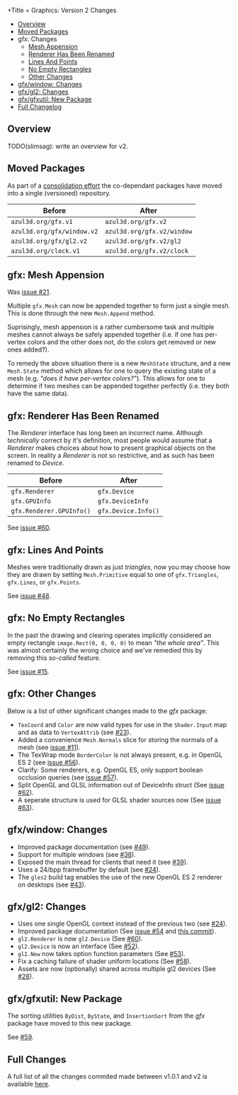 +Title = Graphics: Version 2 Changes

- [Overview](#overview)
- [Moved Packages](#moved-packages)
- gfx: Changes
  - [Mesh Appension](#gfx-mesh-appension)
  - [Renderer Has Been Renamed](#gfx-renderer-has-been-renamed)
  - [Lines And Points](#gfx-lines-and-points)
  - [No Empty Rectangles](#gfx-no-empty-rectangles)
  - [Other Changes](#gfx-other-changes)
- [gfx/window: Changes](#gfxwindow-changes)
- [gfx/gl2: Changes](#gfxgl2-changes)
- [gfx/gfxutil: New Package](#gfxgfxutil-new-package)
- [Full Changelog](#full-changelog)

## Overview

TODO(slimsag): write an overview for v2.

## Moved Packages

As part of a [consolidation effort](https://github.com/azul3d/issues/issues/33) the co-dependant packages have moved into a single (versioned) repository.

| Before                     | After                      |
|----------------------------|----------------------------|
| `azul3d.org/gfx.v1`        | `azul3d.org/gfx.v2`        |
| `azul3d.org/gfx/window.v2` | `azul3d.org/gfx.v2/window` |
| `azul3d.org/gfx/gl2.v2`    | `azul3d.org/gfx.v2/gl2`    |
| `azul3d.org/clock.v1`      | `azul3d.org/gfx.v2/clock`  |

## gfx: Mesh Appension

Was [issue #21](https://github.com/azul3d/gfx/issues/21).

Multiple `gfx.Mesh` can now be appended together to form just a single mesh. This is done through the new `Mesh.Append` method.

Suprisingly, mesh appension is a rather cumbersome task and multiple meshes cannot always be safely appended together (i.e. if one has per-vertex colors and the other does not, do the colors get removed or new ones added?).

To remedy the above situation there is a new `MeshState` structure, and a new `Mesh.State` method which allows for one to query the existing state of a mesh (e.g. _"does it have per-vertex colors?"_). This allows for one to determine if two meshes can be appended together perfectly (i.e. they both have the same data).

## gfx: Renderer Has Been Renamed

The _Renderer_ interface has long been an incorrect name. Although _technically_ correct by it's definition, most people would assume that a _Renderer_ makes choices about how to present graphical objects on the screen. In reality a _Renderer_ is not so restrictive, and as such has been renamed to _Device_.

| Before                   | After               |
|--------------------------|---------------------|
| `gfx.Renderer`           | `gfx.Device`        |
| `gfx.GPUInfo`            | `gfx.DeviceInfo`    |
| `gfx.Renderer.GPUInfo()` | `gfx.Device.Info()` |

See [issue #60](https://github.com/azul3d/gfx/issues/60).

## gfx: Lines And Points

Meshes were traditionally drawn as just _triangles_, now you may choose how they are drawn by setting `Mesh.Primitive` equal to one of `gfx.Triangles`, `gfx.Lines`, or `gfx.Points`.

See [issue #48](https://github.com/azul3d/gfx/issues/48).

## gfx: No Empty Rectangles

In the past the drawing and clearing operates implicitly considered an empty rectangle `image.Rect(0, 0, 0, 0)` to mean _"the whole area"_. This was almost certainly the wrong choice and we've remedied this by removing this _so-called_ feature.

See [issue #15](https://github.com/azul3d/gfx/issues/15).

## gfx: Other Changes

Below is a list of other significant changes made to the _gfx_ package:

- `TexCoord` and `Color` are now valid types for use in the `Shader.Input` map and as data to `VertexAttrib` (see [#23](https://github.com/azul3d/gfx/issues/23)).
- Added a convenience `Mesh.Normals` slice for storing the normals of a mesh (see [issue #11](https://github.com/azul3d/gfx/issues/11)).
- The TexWrap mode `BorderColor` is not always present, e.g. in OpenGL ES 2 (see [issue #56](https://github.com/azul3d/gfx/issues/56)).
- Clarify: Some renderers, e.g. OpenGL ES, only support boolean occlusion queries (see [issue #57](https://github.com/azul3d/gfx/issues/57)).
- Split OpenGL and GLSL information out of DeviceInfo struct (See [issue #62](https://github.com/azul3d/gfx/issues/62)).
- A seperate structure is used for GLSL shader sources now (See [issue #63](https://github.com/azul3d/gfx/issues/63)).

## gfx/window: Changes

- Improved package documentation (see [#49](https://github.com/azul3d/gfx/pull/49)).
- Support for multiple windows (see [#38](https://github.com/azul3d/gfx/issues/38)).
- Exposed the main thread for clients that need it (see [#39](https://github.com/azul3d/gfx/issues/39)).
- Uses a 24/bpp framebuffer by default (see [#24](https://github.com/azul3d/gfx/issues/41)).
- The `gles2` build tag enables the use of the new OpenGL ES 2 renderer on desktops (see [#43](https://github.com/azul3d/gfx/issues/43)).

## gfx/gl2: Changes

- Uses one single OpenGL context instead of the previous two (see [#24](https://github.com/azul3d/gfx/issues/24)).
- Improved package documentation (See [issue #54](https://github.com/azul3d/gfx/issues/54) and [this commit](https://github.com/azul3d/gfx-gl2/commit/493f72dbb36547e394f2d4995ee7d74dbf7b86d4)).
- `gl2.Renderer` is now `gl2.Device` (See [#60](https://github.com/azul3d/gfx/issues/60)).
- `gl2.Device` is now an interface (See [#52](https://github.com/azul3d/gfx/issues/52)).
- `gl2.New` now takes option function parameters (See [#53](https://github.com/azul3d/gfx/issues/53)).
- Fix a caching failure of shader uniform locations (See [#58](https://github.com/azul3d/gfx/issues/58)).
- Assets are now (optionally) shared across multiple gl2 devices (See [#28](https://github.com/azul3d/gfx/issues/28)).

## gfx/gfxutil: New Package

The sorting utilities `ByDist`, `ByState`, and `InsertionSort` from the _gfx_ package have moved to this new package.

See [#59](https://github.com/azul3d/gfx/issues/59).

## Full Changes

A full list of all the changes commited made between v1.0.1 and v2 is available [here](https://github.com/azul3d/gfx/compare/v1.0.1...v2).

